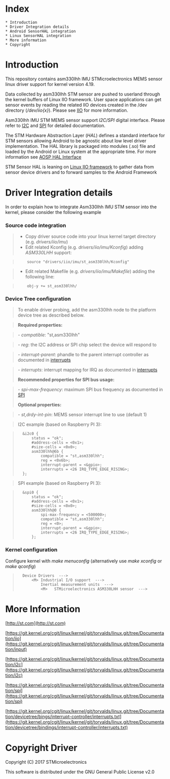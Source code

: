 Index
=======
	* Introduction
	* Driver Integration details
	* Android SensorHAL integration
	* Linux SensorHAL integration
	* More information
	* Copyright


Introduction
==============
This repository contains asm330lhh IMU STMicroelectronics MEMS sensor linux driver support for kernel version 4.19.

Data collected by asm330lhh STM sensor are pushed to userland through the kernel buffers of Linux IIO framework. User space applications can get sensor events by reading the related IIO devices created in the /dev directory (*/dev/iio{x}*). Please see [IIO][1] for more information.

Asm330lhh IMU STM MEMS sensor support *I2C/SPI* digital interface. Please refer to [I2C][2] and [SPI][3] for detailed documentation.

The STM Hardware Abstraction Layer (*HAL*) defines a standard interface for STM sensors allowing Android to be agnostic about low level driver implementation. The HAL library is packaged into modules (.so) file and loaded by the Android or Linux system at the appropriate time. For more information see [AOSP HAL Interface](https://source.android.com/devices/sensors/hal-interface.html)

STM Sensor HAL is leaning on [Linux IIO framework](https://git.kernel.org/cgit/linux/kernel/git/torvalds/linux.git/tree/Documentation/iio) to gather data from sensor device drivers and to forward samples to the Android Framework

Driver Integration details
=====================

In order to explain how to integrate Asm330lhh IMU STM sensor into the kernel, please consider the following example

### Source code integration

> * Copy driver source code into your linux kernel target directory (e.g. *drivers/iio/imu*)
> * Edit related Kconfig (e.g. *drivers/iio/imu/Kconfig*) adding *ASM330LHH* support:

>         source "drivers/iio/imu/st_asm330lhh/Kconfig"

> * Edit related Makefile (e.g. *drivers/iio/imu/Makefile*) adding the following line:

>         obj-y += st_asm330lhh/

### Device Tree configuration

> To enable driver probing, add the asm330lhh node to the platform device tree as described below.

> **Required properties:**

> *- compatible*: "st,asm330lhh"

> *- reg*: the I2C address or SPI chip select the device will respond to

> *- interrupt-parent*: phandle to the parent interrupt controller as documented in [interrupts][4]

> *- interrupts*: interrupt mapping for IRQ as documented in [interrupts][4]
>
>**Recommended properties for SPI bus usage:**

> *- spi-max-frequency*: maximum SPI bus frequency as documented in [SPI][3]
>
> **Optional properties:**

> *- st,drdy-int-pin*: MEMS sensor interrupt line to use (default 1)

> I2C example (based on Raspberry PI 3):

>		&i2c0 {
>			status = "ok";
>			#address-cells = <0x1>;
>			#size-cells = <0x0>;
>			asm330lhh@6b {
>				compatible = "st,asm330lhh";
>				reg = <0x6b>;
>				interrupt-parent = <&gpio>;
>				interrupts = <26 IRQ_TYPE_EDGE_RISING>;
>		};

> SPI example (based on Raspberry PI 3):

>		&spi0 {
>			status = "ok";
>			#address-cells = <0x1>;
>			#size-cells = <0x0>;
>			asm330lhh@0 {
>				spi-max-frequency = <500000>;
>				compatible = "st,asm330lhh";
>				reg = <0>;
>				interrupt-parent = <&gpio>;
>				interrupts = <26 IRQ_TYPE_EDGE_RISING>;
>			};

### Kernel configuration

Configure kernel with *make menuconfig* (alternatively use *make xconfig* or *make qconfig*)

>		Device Drivers  --->
>			<M> Industrial I/O support  --->
>				Inertial measurement units  --->
>				<M>   STMicroelectronics ASM330LHH sensor  --->


More Information
=================
[http://st.com](http://st.com)

[https://git.kernel.org/cgit/linux/kernel/git/torvalds/linux.git/tree/Documentation/iio](https://git.kernel.org/cgit/linux/kernel/git/torvalds/linux.git/tree/Documentation/input)

[https://git.kernel.org/cgit/linux/kernel/git/torvalds/linux.git/tree/Documentation/i2c](https://git.kernel.org/cgit/linux/kernel/git/torvalds/linux.git/tree/Documentation/i2c)

[https://git.kernel.org/cgit/linux/kernel/git/torvalds/linux.git/tree/Documentation/spi](https://git.kernel.org/cgit/linux/kernel/git/torvalds/linux.git/tree/Documentation/spi)

[https://git.kernel.org/cgit/linux/kernel/git/torvalds/linux.git/tree/Documentation/devicetree/bings/interrupt-controller/interrupts.txt](https://git.kernel.org/cgit/linux/kernel/git/torvalds/linux.git/tree/Documentation/devicetree/bindings/interrupt-controller/interrupts.txt)


Copyright Driver
===========
Copyright (C) 2017 STMicroelectronics

This software is distributed under the GNU General Public License v2.0

[1]: https://git.kernel.org/pub/scm/linux/kernel/git/torvalds/linux.git/tree/Documentation/iio/iio_configfs.txt "IIO"
[2]: https://git.kernel.org/cgit/linux/kernel/git/torvalds/linux.git/tree/Documentation/i2c "I2C"
[3]: https://git.kernel.org/cgit/linux/kernel/git/torvalds/linux.git/tree/Documentation/spi "SPI"
[4]: https://git.kernel.org/cgit/linux/kernel/git/torvalds/linux.git/tree/Documentation/devicetree/bindings/interrupt-controller/interrupts.txt "interrupts"
